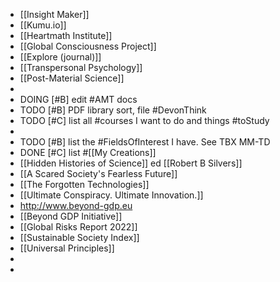 - [[Insight Maker]]
- [[Kumu.io]]
- [[Heartmath Institute]]
- [[Global Consciousness Project]]
- [[Explore (journal)]]
- [[Transpersonal Psychology]]
- [[Post-Material Science]]
-
- DOING [#B] edit #AMT docs
- TODO [#B] PDF library sort, file #DevonThink
- TODO [#C] list all #courses I want to do and things #toStudy
-
- TODO [#B] list the #FieldsOfInterest I have. See TBX MM-TD
- DONE [#C] list #[[My Creations]]
- [[Hidden Histories of Science]] ed [[Robert B Silvers]]
- [[A Scared Society's Fearless Future]]
- [[The Forgotten Technologies]]
- [[Ultimate Conspiracy. Ultimate Innovation.]]
- http://www.beyond-gdp.eu
- [[Beyond GDP Initiative]]
- [[Global Risks Report 2022]]
- [[Sustainable Society Index]]
- [[Universal Principles]]
-
-